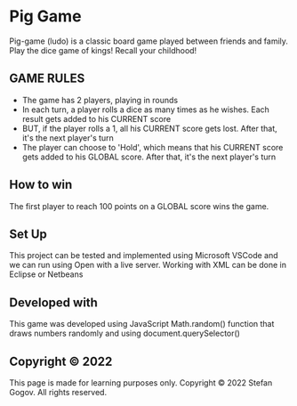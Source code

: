 # Pig Game

Pig-game (ludo) is a classic board game played between friends and family. Play the dice game of kings! Recall your childhood!

## GAME RULES

- The game has 2 players, playing in rounds
- In each turn, a player rolls a dice as many times as he wishes. Each result gets added to his CURRENT score
- BUT, if the player rolls a 1, all his CURRENT score gets lost. After that, it's the next player's turn
- The player can choose to 'Hold', which means that his CURRENT score gets added to his GLOBAL score. After that, it's the next player's turn

## How to win

The first player to reach 100 points on a GLOBAL score wins the game.

## Set Up

This project can be tested and implemented using Microsoft VSCode and we can run using Open with a live server.
Working with XML can be done in Eclipse or Netbeans

## Developed with

This game was developed using JavaScript Math.random() function that draws numbers randomly and using document.querySelector()

## Copyright © 2022

This page is made for learning purposes only. Copyright © 2022 Stefan Gogov. All rights reserved.
